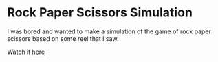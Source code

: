 # Rock Paper Scissors Simulation

I was bored and wanted to make a simulation of the game of rock paper scissors based on some reel that I saw.

Watch it [here](https://rock-paper-scissors.rajjoshi.me/)
